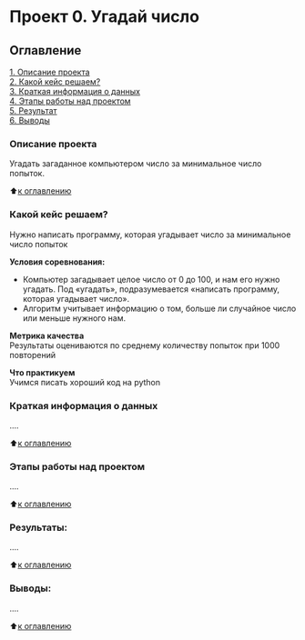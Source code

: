 # Проект 0. Угадай число

## Оглавление  
[1. Описание проекта](https://github.com/PavelSV3112/DS-sf/blob/main/__pycache__/project_0/README.md#Описание-проекта)  
[2. Какой кейс решаем?](https://github.com/PavelSV3112/DS-sf/blob/main/__pycache__/project_0/README.md#Какой-кейс-решаем)  
[3. Краткая информация о данных](https://github.com/PavelSV3112/DS-sf/blob/main/__pycache__/project_0/README.md#Краткая-информация-о-данных)  
[4. Этапы работы над проектом](https://github.com/PavelSV3112/DS-sf/blob/main/__pycache__/project_0/README.md#Этапы-работы-над-проектом)  
[5. Результат](https://github.com/PavelSV3112/DS-sf/blob/main/__pycache__/project_0/README.md#Результат)    
[6. Выводы](https://github.com/PavelSV3112/DS-sf/blob/main/__pycache__/project_0/README.md#Выводы) 

### Описание проекта    
Угадать загаданное компьютером число за минимальное число попыток.

:arrow_up:[к оглавлению](https://github.com/PavelSV3112/DS-sf/blob/main/__pycache__/project_0/README.md#Оглавление)


### Какой кейс решаем?    
Нужно написать программу, которая угадывает число за минимальное число попыток

**Условия соревнования:**  
- Компьютер загадывает целое число от 0 до 100, и нам его нужно угадать. Под «угадать», подразумевается «написать программу, которая угадывает число».
- Алгоритм учитывает информацию о том, больше ли случайное число или меньше нужного нам.

**Метрика качества**     
Результаты оцениваются по среднему количеству попыток при 1000 повторений

**Что практикуем**     
Учимся писать хороший код на python


### Краткая информация о данных
....
  
:arrow_up:[к оглавлению](https://github.com/PavelSV3112/DS-sf/blob/main/__pycache__/project_0/README.md#Оглавление)


### Этапы работы над проектом  
....

:arrow_up:[к оглавлению](https://github.com/PavelSV3112/DS-sf/blob/main/__pycache__/project_0/README.md#Оглавление)


### Результаты:  
....

:arrow_up:[к оглавлению](https://github.com/PavelSV3112/DS-sf/blob/main/__pycache__/project_0/README.md#Оглавление)


### Выводы:  
....

:arrow_up:[к оглавлению](https://github.com/PavelSV3112/DS-sf/blob/main/__pycache__/project_0/README.md#Оглавление)



